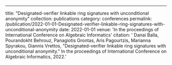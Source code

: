 ---
title: "Designated-verifier linkable ring signatures with unconditional anonymity"
collection: publications
category: conferences
permalink: /publication/2022-01-01-Designated-verifier-linkable-ring-signatures-with-unconditional-anonymity
date: 2022-01-01
venue: 'In the proceedings of International Conference on Algebraic Informatics'
citation: ' Danai Balla,  Pourandokht Behrouz,  Panagiotis Grontas,  Aris Pagourtzis,  Marianna Spyrakou,  Giannis Vrettos, &quot;Designated-verifier linkable ring signatures with unconditional anonymity.&quot; In the proceedings of International Conference on Algebraic Informatics, 2022.'